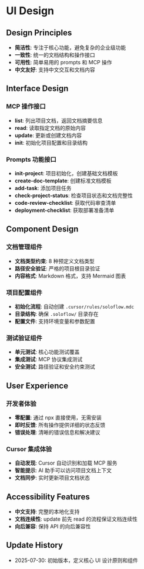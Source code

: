 # UI Design

## Design Principles
- **简洁性**: 专注于核心功能，避免复杂的企业级功能
- **一致性**: 统一的文档结构和操作接口
- **可用性**: 简单易用的 prompts 和 MCP 操作
- **中文友好**: 支持中文交互和文档内容

## Interface Design

### MCP 操作接口
- **list**: 列出项目文档，返回文档摘要信息
- **read**: 读取指定文档的原始内容
- **update**: 更新或创建文档内容
- **init**: 初始化项目配置和目录结构

### Prompts 功能接口
- **init-project**: 项目初始化，创建基础文档模板
- **create-doc-template**: 创建标准文档模板
- **add-task**: 添加项目任务
- **check-project-status**: 检查项目状态和文档完整性
- **code-review-checklist**: 获取代码审查清单
- **deployment-checklist**: 获取部署准备清单

## Component Design

### 文档管理组件
- **文档类型约束**: 8 种预定义文档类型
- **路径安全验证**: 严格的项目根目录验证
- **内容格式**: Markdown 格式，支持 Mermaid 图表

### 项目配置组件
- **初始化流程**: 自动创建 `.cursor/rules/soloflow.mdc`
- **目录结构**: 确保 `.soloflow/` 目录存在
- **配置文件**: 支持环境变量和参数配置

### 测试验证组件
- **单元测试**: 核心功能测试覆盖
- **集成测试**: MCP 协议集成测试
- **安全测试**: 路径验证和安全约束测试

## User Experience

### 开发者体验
- **零配置**: 通过 npx 直接使用，无需安装
- **即时反馈**: 所有操作提供详细的状态反馈
- **错误处理**: 清晰的错误信息和解决建议

### Cursor 集成体验
- **自动发现**: Cursor 自动识别和加载 MCP 服务
- **智能提示**: AI 助手可以访问项目文档上下文
- **文档同步**: 实时更新项目文档状态

## Accessibility Features
- **中文支持**: 完整的本地化支持
- **文档连续性**: update 前先 read 的流程保证文档连续性
- **向后兼容**: 保持 API 的向后兼容性

## Update History
- 2025-07-30: 初始版本，定义核心 UI 设计原则和组件